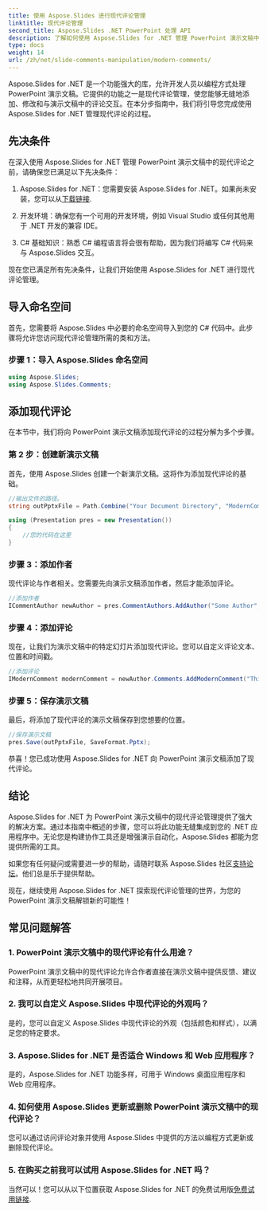 ```yaml
---
title: 使用 Aspose.Slides 进行现代评论管理
linktitle: 现代评论管理
second_title: Aspose.Slides .NET PowerPoint 处理 API
description: 了解如何使用 Aspose.Slides for .NET 管理 PowerPoint 演示文稿中的现代评论。轻松协作！
type: docs
weight: 14
url: /zh/net/slide-comments-manipulation/modern-comments/
---
```


Aspose.Slides for .NET 是一个功能强大的库，允许开发人员以编程方式处理 PowerPoint 演示文稿。它提供的功能之一是现代评论管理，使您能够无缝地添加、修改和与演示文稿中的评论交互。在本分步指南中，我们将引导您完成使用 Aspose.Slides for .NET 管理现代评论的过程。

## 先决条件

在深入使用 Aspose.Slides for .NET 管理 PowerPoint 演示文稿中的现代评论之前，请确保您已满足以下先决条件：

1.  Aspose.Slides for .NET：您需要安装 Aspose.Slides for .NET。如果尚未安装，您可以从[下载链接](https://releases.aspose.com/slides/net/).

2. 开发环境：确保您有一个可用的开发环境，例如 Visual Studio 或任何其他用于 .NET 开发的兼容 IDE。

3. C# 基础知识：熟悉 C# 编程语言将会很有帮助，因为我们将编写 C# 代码来与 Aspose.Slides 交互。

现在您已满足所有先决条件，让我们开始使用 Aspose.Slides for .NET 进行现代评论管理。

## 导入命名空间

首先，您需要将 Aspose.Slides 中必要的命名空间导入到您的 C# 代码中。此步骤将允许您访问现代评论管理所需的类和方法。

### 步骤 1：导入 Aspose.Slides 命名空间

```csharp
using Aspose.Slides;
using Aspose.Slides.Comments;
```

## 添加现代评论

在本节中，我们将向 PowerPoint 演示文稿添加现代评论的过程分解为多个步骤。

### 第 2 步：创建新演示文稿

首先，使用 Aspose.Slides 创建一个新演示文稿。这将作为添加现代评论的基础。

```csharp
//输出文件的路径。
string outPptxFile = Path.Combine("Your Document Directory", "ModernComments_out.pptx");

using (Presentation pres = new Presentation())
{
    //您的代码在这里
}
```

### 步骤 3：添加作者

现代评论与作者相关。您需要先向演示文稿添加作者，然后才能添加评论。

```csharp
//添加作者
ICommentAuthor newAuthor = pres.CommentAuthors.AddAuthor("Some Author", "SA");
```

### 步骤 4：添加评论

现在，让我们为演示文稿中的特定幻灯片添加现代评论。您可以自定义评论文本、位置和时间戳。

```csharp
//添加评论
IModernComment modernComment = newAuthor.Comments.AddModernComment("This is a modern comment", pres.Slides[0], null, new PointF(100, 100), DateTime.Now);
```

### 步骤 5：保存演示文稿

最后，将添加了现代评论的演示文稿保存到您想要的位置。

```csharp
//保存演示文稿
pres.Save(outPptxFile, SaveFormat.Pptx);
```

恭喜！您已成功使用 Aspose.Slides for .NET 向 PowerPoint 演示文稿添加了现代评论。

## 结论

Aspose.Slides for .NET 为 PowerPoint 演示文稿中的现代评论管理提供了强大的解决方案。通过本指南中概述的步骤，您可以将此功能无缝集成到您的 .NET 应用程序中。无论您是构建协作工具还是增强演示自动化，Aspose.Slides 都能为您提供所需的工具。

如果您有任何疑问或需要进一步的帮助，请随时联系 Aspose.Slides 社区[支持论坛](https://forum.aspose.com/)。他们总是乐于提供帮助。

现在，继续使用 Aspose.Slides for .NET 探索现代评论管理的世界，为您的 PowerPoint 演示文稿解锁新的可能性！

## 常见问题解答

### 1. PowerPoint 演示文稿中的现代评论有什么用途？

PowerPoint 演示文稿中的现代评论允许合作者直接在演示文稿中提供反馈、建议和注释，从而更轻松地共同开展项目。

### 2. 我可以自定义 Aspose.Slides 中现代评论的外观吗？

是的，您可以自定义 Aspose.Slides 中现代评论的外观（包括颜色和样式），以满足您的特定要求。

### 3. Aspose.Slides for .NET 是否适合 Windows 和 Web 应用程序？

是的，Aspose.Slides for .NET 功能多样，可用于 Windows 桌面应用程序和 Web 应用程序。

### 4. 如何使用 Aspose.Slides 更新或删除 PowerPoint 演示文稿中的现代评论？

您可以通过访问评论对象并使用 Aspose.Slides 中提供的方法以编程方式更新或删除现代评论。

### 5. 在购买之前我可以试用 Aspose.Slides for .NET 吗？

当然可以！您可以从以下位置获取 Aspose.Slides for .NET 的免费试用版[免费试用链接](https://releases.aspose.com/).